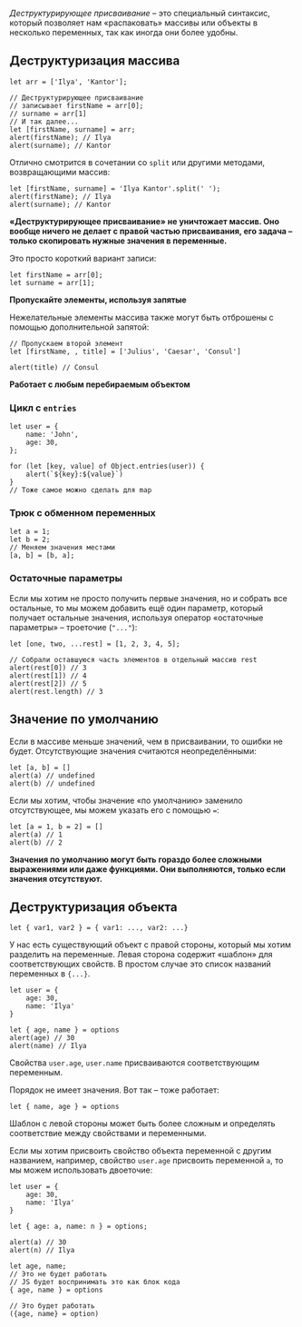 _Деструктурирующее присваивание_ – это специальный синтаксис, который позволяет нам «распаковать» массивы или объекты в несколько переменных, так как иногда они более удобны.

## Деструктуризация массива

```JS
let arr = ['Ilya', 'Kantor'];

// Деструктурирующее присваивание
// записывает firstName = arr[0];
// surname = arr[1]
// И так далее...
let [firstName, surname] = arr;
alert(firstName); // Ilya
alert(surname); // Kantor
```
Отлично смотрится в сочетании со `split` или другими методами, возвращающими массив:
```JS
let [firstName, surname] = 'Ilya Kantor'.split(' ');
alert(firstName); // Ilya
alert(surname); // Kantor
```

__«Деструктурирующее присваивание» не уничтожает массив. Оно вообще ничего не делает с правой частью присваивания, его задача – только скопировать нужные значения в переменные.__

Это просто короткий вариант записи: 
```JS
let firstName = arr[0];
let surname = arr[1];
```

__Пропускайте элементы, используя запятые__

Нежелательные элементы массива также могут быть отброшены с помощью дополнительной запятой:

```JS
// Пропускаем второй элемент
let [firstName, , title] = ['Julius', 'Caesar', 'Consul']

alert(title) // Consul
```

__Работает с любым перебираемым объектом__

### Цикл с `entries`
```JS
let user = {
	name: 'John',
	age: 30,
};

for (let [key, value] of Object.entries(user)) {
	alert(`${key}:${value}`)
}
// Тоже самое можно сделать для map
```
### Трюк с обменном переменных
```JS
let a = 1;
let b = 2;
// Меняем значения местами
[a, b] = [b, a];
```
### Остаточные параметры
Если мы хотим не просто получить первые значения, но и собрать все остальные, то мы можем добавить ещё один параметр, который получает остальные значения, используя оператор «остаточные параметры» – троеточие (`"..."`):

```JS
let [one, two, ...rest] = [1, 2, 3, 4, 5];

// Собрали оставшуюся часть элементов в отдельный массив rest
alert(rest[0]) // 3
alert(rest[1]) // 4
alert(rest[2]) // 5
alert(rest.length) // 3
```

## Значение по умолчанию
Если в массиве меньше значений, чем в присваивании, то ошибки не будет. Отсутствующие значения считаются неопределёнными:
```JS
let [a, b] = []
alert(a) // undefined
alert(b) // undefined
```
Если мы хотим, чтобы значение «по умолчанию» заменило отсутствующее, мы можем указать его с помощью `=`:
```JS
let [a = 1, b = 2] = []
alert(a) // 1
alert(b) // 2
```
__Значения по умолчанию могут быть гораздо более сложными выражениями или даже функциями. Они выполняются, только если значения отсутствуют.__

## Деструктуризация объекта

```JS
let { var1, var2 } = { var1: ..., var2: ...}
```

У нас есть существующий объект с правой стороны, который мы хотим разделить на переменные. Левая сторона содержит «шаблон» для соответствующих свойств. В простом случае это список названий переменных в `{...}`.

```JS
let user = {
	age: 30,
	name: 'Ilya'
}

let { age, name } = options
alert(age) // 30
alert(name) // Ilya
```

Свойства `user.age`, `user.name` присваиваются соответствующим переменным.

Порядок не имеет значения. Вот так – тоже работает:

```JS
let { name, age } = options
```

Шаблон с левой стороны может быть более сложным и определять соответствие между свойствами и переменными.

Если мы хотим присвоить свойство объекта переменной с другим названием, например, свойство `user.age` присвоить переменной `a`, то мы можем использовать двоеточие:

```JS
let user = {
	age: 30,
	name: 'Ilya'
}

let { age: a, name: n } = options;

alert(a) // 30
alert(n) // Ilya
```

```JS
let age, name;
// Это не будет работать
// JS будет воспринимать это как блок кода
{ age, name } = options

// Это будет работать
({age, name} = option)
```